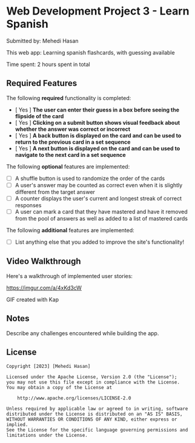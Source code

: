 # Web Development Project 3 - Learn Spanish
Submitted by: Mehedi Hasan

This web app: Learning spanish flashcards, with guessing available

Time spent: 2 hours spent in total

## Required Features

The following **required** functionality is completed:

- [ Yes ] **The user can enter their guess in a box before seeing the flipside of the card**
- [ Yes ] **Clicking on a submit button shows visual feedback about whether the answer was correct or incorrect**
- [ Yes ] **A back button is displayed on the card and can be used to return to the previous card in a set sequence**
- [ Yes ] **A next button is displayed on the card and can be used to navigate to the next card in a set sequence**

The following **optional** features are implemented:

- [  ] A shuffle button is used to randomize the order of the cards
- [ ] A user's answer may be counted as correct even when it is slightly different from the target answer
- [ ] A counter displays the user's current and longest streak of correct responses
- [ ] A user can mark a card that they have mastered and have it removed from the pool of answers as well as added to a list of mastered cards

The following **additional** features are implemented:

* [ ] List anything else that you added to improve the site's functionality!

## Video Walkthrough

Here's a walkthrough of implemented user stories:

https://imgur.com/a/4xKd3cW

<!-- Replace this with whatever GIF tool you used! -->
GIF created with Kap
<!-- Recommended tools:
[Kap](https://getkap.co/) for macOS
[ScreenToGif](https://www.screentogif.com/) for Windows
[peek](https://github.com/phw/peek) for Linux. -->

## Notes

Describe any challenges encountered while building the app.

## License

    Copyright [2023] [Mehedi Hasan]

    Licensed under the Apache License, Version 2.0 (the "License");
    you may not use this file except in compliance with the License.
    You may obtain a copy of the License at

        http://www.apache.org/licenses/LICENSE-2.0

    Unless required by applicable law or agreed to in writing, software
    distributed under the License is distributed on an "AS IS" BASIS,
    WITHOUT WARRANTIES OR CONDITIONS OF ANY KIND, either express or implied.
    See the License for the specific language governing permissions and
    limitations under the License.